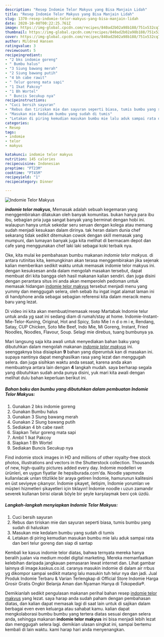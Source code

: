 ```yaml
---
description: "Resep Indomie Telor Makyus yang Bisa Manjain Lidah"
title: "Resep Indomie Telor Makyus yang Bisa Manjain Lidah"
slug: 1370-resep-indomie-telor-makyus-yang-bisa-manjain-lidah
date: 2020-10-08T00:22:25.761Z
image: https://img-global.cpcdn.com/recipes/840ad2b02a98b188/751x532cq70/indomie-telor-makyus-foto-resep-utama.jpg
thumbnail: https://img-global.cpcdn.com/recipes/840ad2b02a98b188/751x532cq70/indomie-telor-makyus-foto-resep-utama.jpg
cover: https://img-global.cpcdn.com/recipes/840ad2b02a98b188/751x532cq70/indomie-telor-makyus-foto-resep-utama.jpg
author: Mildred Hansen
ratingvalue: 3
reviewcount: 5
recipeingredient:
- "2 bks indomie goreng"
- " Bumbu halus"
- "3 Siung bawang merah"
- "2 Siung bawang putih"
- "4 bh cabe rawit"
- " Telur goreng mata sapi"
- "1 Ikat Pakcoy"
- "1 Bh Wortel"
- " Buncis Secukup nya"
recipeinstructions:
- "Cuci bersih sayuran"
- "Rebus dan tiriskan mie dan sayuran seperti biasa, tumis bumbu yang sudah di haluskan"
- "Masukan mie kedalam bumbu yang sudah di tumis"
- "Letakan di piring kemudian masukan bumbu mie lalu aduk sampai rata dan beri telur goreng dan siap di santap"
categories:
- Resep
tags:
- indomie
- telor
- makyus

katakunci: indomie telor makyus 
nutrition: 145 calories
recipecuisine: Indonesian
preptime: "PT23M"
cooktime: "PT45M"
recipeyield: "1"
recipecategory: Dinner

---
```



![Indomie Telor Makyus](https://img-global.cpcdn.com/recipes/840ad2b02a98b188/751x532cq70/indomie-telor-makyus-foto-resep-utama.jpg)

<b><i>indomie telor makyus</i></b>, Memasak adalah sebuah kegemaran yang menggembirakan dilakukan oleh banyak komunitas. bukan hanya para ibu ibu, sebagian pria juga sangat banyak yang berminat dengan hobi ini. walaupun hanya untuk sekedar seru seruan dengan kolega atau memang sudah menjadi kesukaan dalam dirinya. tak heran dalam dunia chef sekarang tidak sedikit ditemukan cowok dengan skill memasak yang mumpuni, dan lumayan banyak juga kita melihat di bermacam depot dan cafe yang menggunakan chef laki laki sebagai koki terbaik nya.

Oke, kita mulai ke pembahasan bumbu makanan <i>indomie telor makyus</i>. di antara rutinitas kita, kemungkinan akan terasa menggembirakan jika sejenak kalian memberikan sedikit waktu untuk memasak indomie telor makyus ini. dengan kesuksesan anda dalam mengolah masakan tersebut, dapat membuat diri kita bangga oleh hasil makanan kalian sendiri. dan juga disini dengan perantara situs ini anda akan memperoleh pedoman untuk memasak hidangan <u>indomie telor makyus</u> tersebut menjadi menu yang yummy dan menggugah selera, oleh sebab itu ingat ingat alamat laman ini di handphone anda sebagai sebagian referensi kita dalam meracik menu baru yang lezat.

Di video ini kita akan membuat/memasak resep Martabak Indomie telur untuk anda yg saat ini sedang diam di rumah/stay at home. Indomie-Instant-Mie-Telor-Kuning, Original, Hot and Spicy, Soto Mie I n d o m i e, Rendang, Satay, CUP Chicken, Soto Mie Beef, Indo Mie, Mi Goreng, Instant, Fried Noodles, Noodles, Flavour, Soup. Selagi mie direbus, tuang bumbunya ya.


Mari langsung saja kita awali untuk menyediakan bahan baku yang dibutuhkan dalam mengolah makanan <u><i>indomie telor makyus</i></u> ini. seenggaknya bisa disiapkan <b>9</b> bahan yang diperuntuk kan di masakan ini. supaya nantinya dapat menghasilkan rasa yang lezat dan menggugah selera. dan juga sisihkan waktu anda sesaat, karena anda akan membuatnya antara lain dengan <b>4</b> langkah mudah. saya berharap segala yang dibutuhkan sudah anda punya disini, yuk mari kita awali dengan melihat dulu bahan keperluan berikut ini.

<!--inarticleads1-->

##### Bahan baku dan bumbu yang dibutuhkan dalam pembuatan Indomie Telor Makyus:

1. Gunakan 2 bks indomie goreng
1. Gunakan  Bumbu halus
1. Gunakan 3 Siung bawang merah
1. Gunakan 2 Siung bawang putih
1. Sediakan 4 bh cabe rawit
1. Siapkan  Telur goreng mata sapi
1. Ambil 1 Ikat Pakcoy
1. Siapkan 1 Bh Wortel
1. Sediakan  Buncis Secukup nya


Find indomie stock images in HD and millions of other royalty-free stock photos, illustrations and vectors in the Shutterstock collection. Thousands of new, high-quality pictures added every day. Indomie modelleri ve ürünleri, en uygun fiyatlar ile hepsiburada.com&#39;da. Noodle yapımında kullanılacak unları titizlikle bir araya getiren İndomie, hamurunun kalitesini en üst seviyeye çıkarıyor. İndomie şikayet, iletişim, İndomie yorumları ve müşteri hizmetleri şikayetleri için tıklayın! İndomie noodle ı uzun zamandır severek kullanan birisi olarak böyle bir şeyle karşılaşmak beni çok üzdü. 

<!--inarticleads2-->

##### Langkah-langkah menyiapkan Indomie Telor Makyus:

1. Cuci bersih sayuran
1. Rebus dan tiriskan mie dan sayuran seperti biasa, tumis bumbu yang sudah di haluskan
1. Masukan mie kedalam bumbu yang sudah di tumis
1. Letakan di piring kemudian masukan bumbu mie lalu aduk sampai rata dan beri telur goreng dan siap di santap


Kembali ke kasus indomie telor diatas, bahwa ternyata mereka hanya beralih jualan via medium model digital marketing. Mereka memanfaatkan kelebihan daripada jangkauan pemasaran lewat internet dan. Lihat gambar lainnya di image.kaskus.co.id. caranya masukin indomie di dalam air rrbus yg dikompor sampai sedikit matang lalu masukin tuh telur nya dan jadi. Jual Produk Indomie Terbaru &amp; Varian Terlengkap di Official Store Indomie Harga Grosir Gratis Ongkir Belanja Aman dan Nyaman Hanya di Tokopedia®. 

Demikianlah sedikit pengulasan makanan perihal bahan resep <u>indomie telor makyus</u> yang lezat. saya harap anda sudah paham dengan pembahasan diatas, dan kalian dapat memasak lagi di saat lain untuk di sajikan dalam berbagai even even keluarga atau sahabat kamu. kalian dapat mengkolaborasi bumbu bumbu yang tertera diatas sesuai dengan selera anda, sehingga makanan <b>indomie telor makyus</b> ini bisa menjadi lebih lezat dan menggugah selera lagi. demikian ulasan singkat ini, sampai bertemu kembali di lain waktu. kami harap hari anda menyenangkan.
